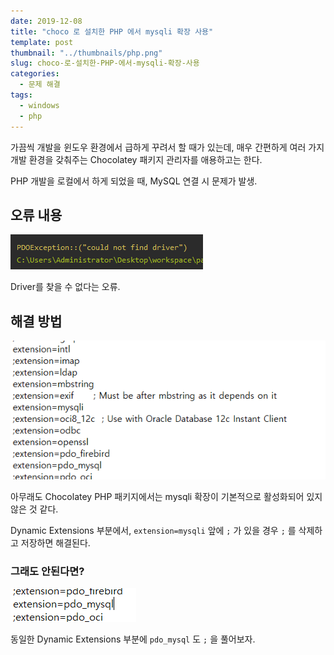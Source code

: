 ```yaml
---
date: 2019-12-08
title: "choco 로 설치한 PHP 에서 mysqli 확장 사용"
template: post
thumbnail: "../thumbnails/php.png"
slug: choco-로-설치한-PHP-에서-mysqli-확장-사용
categories:
  - 문제 해결
tags:
  - windows
  - php
---
```


가끔씩 개발을 윈도우 환경에서 급하게 꾸려서 할 때가 있는데, 매우 간편하게 여러 가지 개발 환경을 갖춰주는 Chocolatey 패키지 관리자를 애용하고는 한다.

PHP 개발을 로컬에서 하게 되었을 때, MySQL 연결 시 문제가 발생.

## 오류 내용

![](../images/2020-03-25-05-54-04.png)

Driver를 찾을 수 없다는 오류.

## 해결 방법

![](../images/2020-03-25-05-53-38.png)

아무래도 Chocolatey PHP 패키지에서는 mysqli 확장이 기본적으로 활성화되어 있지 않은 것 같다.

Dynamic Extensions 부분에서, `extension=mysqli` 앞에 `;` 가 있을 경우 `;` 를 삭제하고 저장하면 해결된다.

### 그래도 안된다면?

![](../images/2020-03-25-05-53-21.png)

동일한 Dynamic Extensions 부분에 `pdo_mysql` 도 `;` 을 풀어보자.
